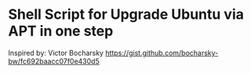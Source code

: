 # Shell Script for Upgrade Ubuntu via APT in one step

Inspired by: Victor Bocharsky https://gist.github.com/bocharsky-bw/fc692baacc07f0e430d5

